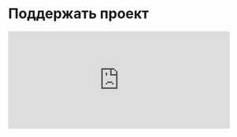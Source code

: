 # Поддержать проект 

<iframe frameborder="0" allowtransparency="true" scrolling="no" src="https://money.yandex.ru/embed/shop.xml?account=410012509567596&quickpay=shop&payment-type-choice=on&writer=seller&targets=%D0%9A%D0%BD%D0%B8%D0%B3%D0%B0+OpenMP+&targets-hint=&default-sum=100&button-text=04&successURL=" width="450" height="198"></iframe>